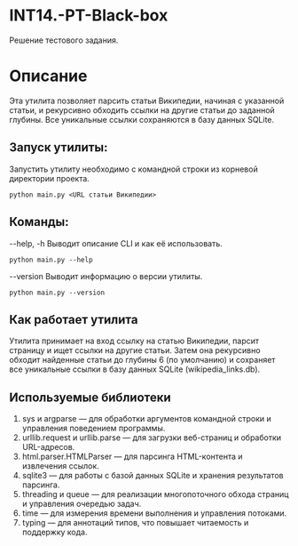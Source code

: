 # INT14.-PT-Black-box
Решение тестового задания.

# Описание

Эта утилита позволяет парсить статьи Википедии, начиная с указанной статьи, и рекурсивно обходить ссылки на другие статьи до заданной глубины. Все уникальные ссылки сохраняются в базу данных SQLite.

## Запуск утилиты: 

Запустить утилиту необходимо с командной строки из корневой директории проекта.

```
python main.py <URL статьи Википедии>
```

## Команды: 

--help, -h Выводит описание CLI и как её использовать.

```
python main.py --help
```

--version Выводит информацию о версии утилиты.

```
python main.py --version
```

## Как работает утилита

Утилита принимает на вход ссылку на статью Википедии, парсит страницу и ищет ссылки на другие статьи. Затем она рекурсивно обходит найденные статьи до глубины 6 (по умолчанию) и сохраняет все уникальные ссылки в базу данных SQLite (wikipedia_links.db).

## Используемые библиотеки
 
1. sys и argparse — для обработки аргументов командной строки и управления поведением программы.
2. urllib.request и urllib.parse — для загрузки веб-страниц и обработки URL-адресов.
3. html.parser.HTMLParser — для парсинга HTML-контента и извлечения ссылок.
4. sqlite3 — для работы с базой данных SQLite и хранения результатов парсинга.
5. threading и queue — для реализации многопоточного обхода страниц и управления очередью задач.
6. time — для измерения времени выполнения и управления потоками.
7. typing — для аннотаций типов, что повышает читаемость и поддержку кода.



